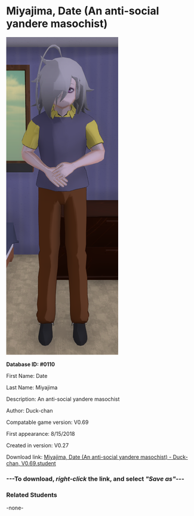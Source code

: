 # Miyajima, Date (An anti-social yandere masochist)

<img src="../../Files/Images/Miyajima, Date (An anti-social yandere masochist).png" title="Miyajima, Date (An anti-social yandere masochist) - Duck-chan, V0.69">

**Database ID: #0110**

First Name: Date

Last Name: Miyajima

Description: An anti-social yandere masochist

Author: Duck-chan

Compatable game version: V0.69

First appearance: 8/15/2018

Created in version: V0.27

Download link: <a href="https://raw.githubusercontent.com/Arbiter1223/Daigaku-Gurashi-Custom-Students/master/Files/Student%20Files/Miyajima%2C%20Date%20(An%20anti-social%20yandere%20masochist)%20-%20Duck-chan%2C%20V0.69.student">Miyajima, Date (An anti-social yandere masochist) - Duck-chan, V0.69.student</a>

### ---**To download, _right-click_ the link, and select _"Save as"_**---

### Related Students

-none-
